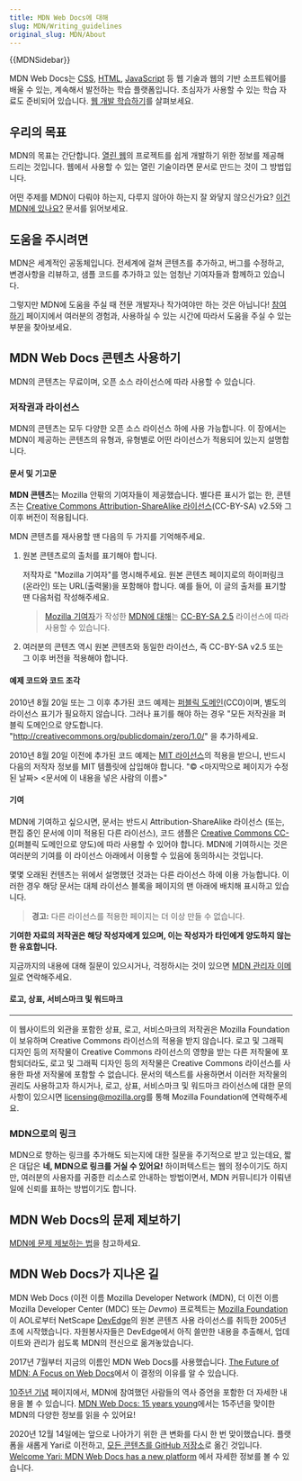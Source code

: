 ```yaml
---
title: MDN Web Docs에 대해
slug: MDN/Writing_guidelines
original_slug: MDN/About
---
```

{{MDNSidebar}}

MDN Web Docs는 [CSS](/ko/docs/Web/CSS), [HTML](/ko/docs/Web/HTML),
[JavaScript](/ko/docs/Web/JavaScript) 등 웹 기술과 웹의 기반 소프트웨어를 배울 수 있는, 계속해서
발전하는 학습 플랫폼입니다. 초심자가 사용할 수 있는 학습 자료도 준비되어 있습니다.
[웹 개발 학습하기](/ko/docs/Learn)를 살펴보세요.

## 우리의 목표

MDN의 목표는 간단합니다. [열린 웹](/ko/docs/Web)의 프로젝트를 쉽게 개발하기 위한 정보를 제공해 드리는
것입니다. 웹에서 사용할 수 있는 열린 기술이라면 문서로 만드는 것이 그 방법입니다.

어떤 주제를 MDN이 다뤄야 하는지, 다루지 않아야 하는지 잘 와닿지 않으신가요?
[이건 MDN에 있나요?](/ko/docs/MDN/Guidelines/Does_this_belong_on_MDN) 문서를 읽어보세요.

## 도움을 주시려면

MDN은 세계적인 공동체입니다. 전세계에 걸쳐 콘텐츠를 추가하고, 버그를 수정하고, 변경사항을 리뷰하고, 샘플 코드를
추가하고 있는 엄청난 기여자들과 함께하고 있습니다.

그렇지만 MDN에 도움을 주실 때 전문 개발자나 작가여야만 하는 것은 아닙니다!
[참여하기](/ko/docs/MDN/Contribute) 페이지에서 여러분의 경험과, 사용하실 수 있는 시간에 따라서 도움을 주실
수 있는 부분을 찾아보세요.

## MDN Web Docs 콘텐츠 사용하기

MDN의 콘텐츠는 무료이며, 오픈 소스 라이선스에 따라 사용할 수 있습니다.

### 저작권과 라이선스

MDN의 콘텐츠는 모두 다양한 오픈 소스 라이선스 하에 사용 가능합니다. 이 장에서는 MDN이 제공하는 콘텐츠의 유형과,
유형별로 어떤 라이선스가 적용되어 있는지 설명합니다.

#### 문서 및 기고문

**MDN 콘텐츠**는 Mozilla 안팎의 기여자들이 제공했습니다. 별다른 표시가 없는 한, 콘텐츠는
[Creative Commons Attribution-ShareAlike 라이선스](https://creativecommons.org/licenses/by-sa/2.5/)(CC-BY-SA) v2.5와 그 이후 버전이 적용됩니다.

MDN 콘텐츠를 재사용할 땐 다음의 두 가지를 기억해주세요.

1. 원본 콘텐츠로의 출처를 표기해야 합니다.

    저작자로 "Mozilla 기여자"를 명시해주세요. 원본 콘텐츠 페이지로의 하이퍼링크(온라인) 또는 URL(출력물)을 포함해야
    합니다. 예를 들어, 이 글의 출처를 표기할 땐 다음처럼 작성해주세요.

    > [Mozilla 기여자](/ko/docs/MDN/About/contributors.txt)가 작성한
    > [MDN에 대해](/ko/docs/MDN/About)는
    > [CC-BY-SA 2.5](https://creativecommons.org/licenses/by-sa/2.5/) 라이선스에 따라 사용할 수 있습니다.

2. 여러분의 콘텐츠 역시 원본 콘텐츠와 동일한 라이선스, 즉 CC-BY-SA v2.5 또는 그 이후 버전을 적용해야 합니다.

#### 예제 코드와 코드 조각

2010년 8월 20일 또는 그 이후 추가된 코드 예제는
[퍼블릭 도메인](https://creativecommons.org/publicdomain/zero/1.0/)(CC0)이며, 별도의 라이선스 표기가
필요하지 않습니다. 그러나 표기를 해야 하는 경우 "모든 저작권을 퍼블릭 도메인으로 양도합니다.
"http://creativecommons.org/publicdomain/zero/1.0/" 을 추가하세요.

2010년 8월 20일 이전에 추가된 코드 예제는
[MIT 라이선스](https://opensource.org/licenses/mit-license.php)의 적용을 받으니, 반드시 다음의 저작자
정보를 MIT 템플릿에 삽입해야 합니다. "© <마지막으로 페이지가 수정된 날짜> <문서에 이 내용을 넣은 사람의
이름>"

#### 기여

MDN에 기여하고 싶으시면, 문서는 반드시 Attribution-ShareAlike 라이선스 (또는, 편집 중인 문서에 이미 적용된 다른
라이선스), 코드 샘플은 [Creative Commons CC-0](https://creativecommons.org/publicdomain/zero/1.0/)(퍼블릭
도메인으로 양도)에 따라 사용할 수 있어야 합니다. MDN에 기여하시는 것은 여러분의 기여를 이 라이선스 아래에서 이용할 수
있음에 동의하시는 것입니다.

몇몇 오래된 컨텐츠는 위에서 설명했던 것과는 다른 라이선스 하에 이용 가능합니다. 이러한 경우 해당 문서는 대체 라이선스
블록을 페이지의 맨 아래에 배치해 표시하고 있습니다.

> **경고:** 다른 라이선스를 적용한 페이지는 더 이상 만들 수 없습니다.

**기여한 자료의 저작권은 해당 작성자에게 있으며, 이는 작성자가 타인에게 양도하지 않는 한 유효합니다.**

지금까지의 내용에 대해 질문이 있으시거나, 걱정하시는 것이 있으면
[MDN 관리자 이메일](mailto:mdn-admins@mozilla.org?subject=MDN%20licensing%20question)로 연락해주세요.

#### 로고, 상표, 서비스마크 및 워드마크

---

이 웹사이트의 외관을 포함한 상표, 로고, 서비스마크의 저작권은 Mozilla Foundation이 보유하며 Creative Commons
라이선스의 적용을 받지 않습니다. 로고 및 그래픽 디자인 등의 저작물이 Creative Commons 라이선스의 영향을 받는 다른
저작물에 포함되더라도, 로고 및 그래픽 디자인 등의 저작물은 Creative Commons 라이선스를 사용한 파생 저작물에 포함할 수
없습니다. 문서의 텍스트를 사용하면서 이러한 저작물의 권리도 사용하고자 하시거나, 로고, 상표, 서비스마크 및 워드마크
라이선스에 대한 문의사항이 있으시면
<licensing@mozilla.org>를
통해 Mozilla Foundation에 연락해주세요.

### MDN으로의 링크

MDN으로 향하는 링크를 추가해도 되는지에 대한 질문을 주기적으로 받고 있는데요, 짧은 대답은
**네, MDN으로 링크를 거실 수 있어요!** 하이퍼텍스트는 웹의 정수이기도 하지만, 여러분의 사용자를 귀중한
리소스로 안내하는 방법이면서, MDN 커뮤니티가 이뤄낸 일에 신뢰를 표하는 방법이기도 합니다.

## MDN Web Docs의 문제 제보하기

[MDN에 문제 제보하는 법](/ko/docs/MDN/Contribute/Howto/Report_a_problem)을 참고하세요.

## MDN Web Docs가 지나온 길

MDN Web Docs (이전 이름 Mozilla Developer Network (MDN), 더 이전 이름 Mozilla Developer Center (MDC) 또는
_Devmo_) 프로젝트는 [Mozilla Foundation](https://www.mozilla.org/en-US/foundation/)이 AOL로부터
NetScape [DevEdge](https://web.archive.org/web/*/devedge.netscape.com)의 원본 콘텐츠 사용 라이선스를 취득한
2005년 초에 시작했습니다. 자원봉사자들은 DevEdge에서 아직 쓸만한 내용을 추출해서, 업데이트와 관리가 쉽도록 MDN의
전신으로 옮겨놓았습니다.

2017년 7월부터 지금의 이름인 MDN Web Docs를 사용했습니다.
[The Future of MDN: A Focus on Web Docs](https://blog.mozilla.org/opendesign/future-mdn-focus-web-docs/)에서 이 결정의 이유를 알 수 있습니다.

[10주년 기념](/ko/docs/MDN/At_ten) 페이지에서, MDN에 참여했던 사람들의 역사 증언을 포함한 더 자세한 내용을
볼 수 있습니다.
[MDN Web Docs: 15 years young](https://hacks.mozilla.org/2020/07/mdn-web-docs-15-years-young/)에서는
15주년을 맞이한 MDN의 다양한 정보를 읽을 수 있어요!

2020년 12월 14일에는 앞으로 나아가기 위한 큰 변화를 다시 한 번 맞이했습니다. 플랫폼을 새롭게 Yari로 이전하고,
[모든 콘텐츠를 GitHub 저장소](https://github.com/mdn/content)로 옮긴 것입니다.
[Welcome Yari: MDN Web Docs has a new platform](https://hacks.mozilla.org/2020/12/welcome-yari-mdn-web-docs-has-a-new-platform/)
에서 자세한 정보를 볼 수 있습니다.
